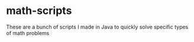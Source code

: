 # math-scripts
These are a bunch of scripts I made in Java to quickly solve specific types of math problems
